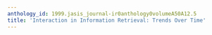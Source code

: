 ```yaml
---
anthology_id: 1999.jasis_journal-ir0anthology0volumeA50A12.5
title: 'Interaction in Information Retrieval: Trends Over Time'
---
```

